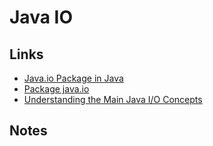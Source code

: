 # Java IO

## Links

- [Java.io Package in Java](https://www.geeksforgeeks.org/java-io-packag)
- [Package java.io](https://docs.oracle.com/javase/8/docs/api/java/io/package-summary.html)
- [Understanding the Main Java I/O Concepts](https://dev.java/learn/java-io/intro)

## Notes
